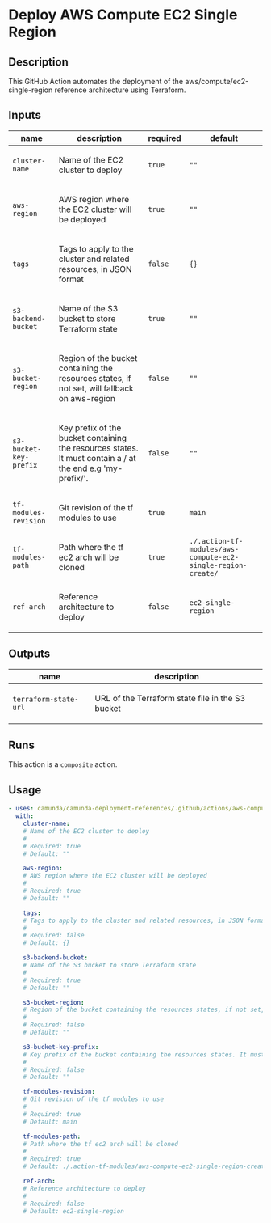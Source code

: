 # Deploy AWS Compute EC2 Single Region

## Description

This GitHub Action automates the deployment of the aws/compute/ec2-single-region reference architecture using Terraform.


## Inputs

| name | description | required | default |
| --- | --- | --- | --- |
| `cluster-name` | <p>Name of the EC2 cluster to deploy</p> | `true` | `""` |
| `aws-region` | <p>AWS region where the EC2 cluster will be deployed</p> | `true` | `""` |
| `tags` | <p>Tags to apply to the cluster and related resources, in JSON format</p> | `false` | `{}` |
| `s3-backend-bucket` | <p>Name of the S3 bucket to store Terraform state</p> | `true` | `""` |
| `s3-bucket-region` | <p>Region of the bucket containing the resources states, if not set, will fallback on aws-region</p> | `false` | `""` |
| `s3-bucket-key-prefix` | <p>Key prefix of the bucket containing the resources states. It must contain a / at the end e.g 'my-prefix/'.</p> | `false` | `""` |
| `tf-modules-revision` | <p>Git revision of the tf modules to use</p> | `true` | `main` |
| `tf-modules-path` | <p>Path where the tf ec2 arch will be cloned</p> | `true` | `./.action-tf-modules/aws-compute-ec2-single-region-create/` |
| `ref-arch` | <p>Reference architecture to deploy</p> | `false` | `ec2-single-region` |


## Outputs

| name | description |
| --- | --- |
| `terraform-state-url` | <p>URL of the Terraform state file in the S3 bucket</p> |


## Runs

This action is a `composite` action.

## Usage

```yaml
- uses: camunda/camunda-deployment-references/.github/actions/aws-compute-ec2-single-region-create@main
  with:
    cluster-name:
    # Name of the EC2 cluster to deploy
    #
    # Required: true
    # Default: ""

    aws-region:
    # AWS region where the EC2 cluster will be deployed
    #
    # Required: true
    # Default: ""

    tags:
    # Tags to apply to the cluster and related resources, in JSON format
    #
    # Required: false
    # Default: {}

    s3-backend-bucket:
    # Name of the S3 bucket to store Terraform state
    #
    # Required: true
    # Default: ""

    s3-bucket-region:
    # Region of the bucket containing the resources states, if not set, will fallback on aws-region
    #
    # Required: false
    # Default: ""

    s3-bucket-key-prefix:
    # Key prefix of the bucket containing the resources states. It must contain a / at the end e.g 'my-prefix/'.
    #
    # Required: false
    # Default: ""

    tf-modules-revision:
    # Git revision of the tf modules to use
    #
    # Required: true
    # Default: main

    tf-modules-path:
    # Path where the tf ec2 arch will be cloned
    #
    # Required: true
    # Default: ./.action-tf-modules/aws-compute-ec2-single-region-create/

    ref-arch:
    # Reference architecture to deploy
    #
    # Required: false
    # Default: ec2-single-region
```
